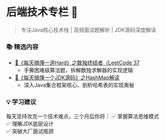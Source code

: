 # 后端技术专栏 🚀

> 专注Java核心技术栈 | 高频面试题解析 | JDK源码深度解读

### 📚 精选内容
- [📌《每天搞懂一道Hard》之数独终结者（LeetCode 37](/java/hard-37)  
  - 手撕困难级算法题，拆解数独求解器的实现逻辑
- [📌《每天搞懂一个JDK源码》之HashMap解读](/java/jdk-hashmap)  
  - 深入Java集合框架核心，剖析哈希表的实现奥秘

### 💡 学习建议
每天坚持攻克一个技术难点，三个月后你将：
✅ 掌握算法思维模式  
✅ 理解JDK底层设计  
✅ 突破大厂面试瓶颈

<Artalk />